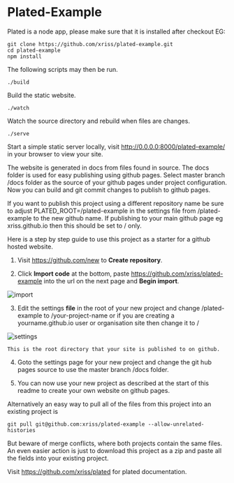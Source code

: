 # Plated-Example


Plated is a node app, please make sure that it is installed after checkout EG:

	git clone https://github.com/xriss/plated-example.git 
	cd plated-example
	npm install


The following scripts may then be run.


	./build

Build the static website.


	./watch

Watch the source directory and rebuild when files are changes.


	./serve

Start a simple static server locally, visit 
http://0.0.0.0:8000/plated-example/ in your browser to view your 
site.


The website is generated in docs from files found in source. The docs 
folder is used for easy publishing using github pages. Select master 
branch /docs folder as the source of your github pages under project 
configuration. Now you can build and git commit changes to publish to 
github pages.


If you want to publish this project using a different repository name 
be sure to adjust PLATED_ROOT=/plated-example in the settings file from 
/plated-example to the new github name. If publishing to your main 
github page eg xriss.github.io then this should be set to / only.

Here is a step by step guide to use this project as a starter for a github hosted website.

1. Visit https://github.com/new to **Create repository**.

2. Click **Import code** at the bottom, paste 
https://github.com/xriss/plated-example into the url on the next page and **Begin import**.

![import](https://cloud.githubusercontent.com/assets/1515961/21817101/8a256684-d75a-11e6-8898-d08ca1ed740f.png)

3. Edit the settings **file** in the root of your new project and change 
/plated-example to /your-project-name or if you are creating a 
yourname.github.io user or organisation site then change it to /

![settings](https://cloud.githubusercontent.com/assets/1515961/21817287/57385988-d75b-11e6-8a61-ac33fd259e78.png)

	This is the root directory that your site is published to on github.

4. Goto the settings page for your new project and change the git hub
pages source to use the master branch /docs folder.

5. You can now use your new project as described at the start of this
readme to create your own website on github pages.


Alternatively an easy way to pull all of the files from this project 
into an existing project is

	git pull git@github.com:xriss/plated-example --allow-unrelated-histories

But beware of merge conflicts, where both projects contain the same 
files. An even easier action is just to download this project as a zip 
and paste all the fields into your existing project.


Visit https://github.com/xriss/plated for plated documentation.
